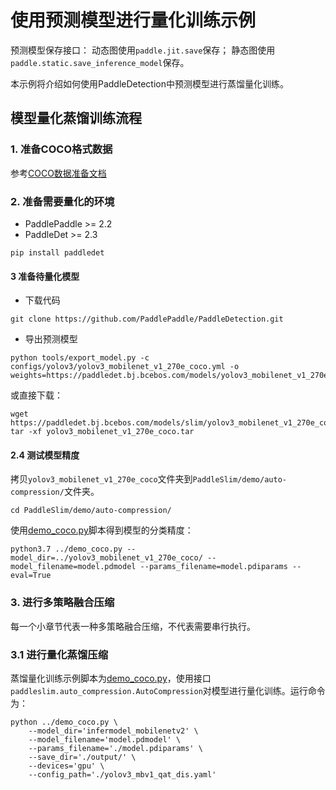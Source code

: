 # 使用预测模型进行量化训练示例

预测模型保存接口：
动态图使用``paddle.jit.save``保存；
静态图使用``paddle.static.save_inference_model``保存。

本示例将介绍如何使用PaddleDetection中预测模型进行蒸馏量化训练。

## 模型量化蒸馏训练流程

### 1. 准备COCO格式数据

参考[COCO数据准备文档](https://github.com/PaddlePaddle/PaddleDetection/blob/release/2.4/docs/tutorials/PrepareDataSet.md#coco%E6%95%B0%E6%8D%AE)

### 2. 准备需要量化的环境

- PaddlePaddle >= 2.2
- PaddleDet >= 2.3

```shell
pip install paddledet
```

#### 3 准备待量化模型
- 下载代码
```
git clone https://github.com/PaddlePaddle/PaddleDetection.git
```
- 导出预测模型
```shell
python tools/export_model.py -c configs/yolov3/yolov3_mobilenet_v1_270e_coco.yml -o weights=https://paddledet.bj.bcebos.com/models/yolov3_mobilenet_v1_270e_coco.pdparams
```
或直接下载：
```shell
wget https://paddledet.bj.bcebos.com/models/slim/yolov3_mobilenet_v1_270e_coco.tar
tar -xf yolov3_mobilenet_v1_270e_coco.tar
```

#### 2.4 测试模型精度
拷贝``yolov3_mobilenet_v1_270e_coco``文件夹到``PaddleSlim/demo/auto-compression/``文件夹。
```
cd PaddleSlim/demo/auto-compression/
```
使用[demo_coco.py](../demo_coco.py)脚本得到模型的分类精度：
```
python3.7 ../demo_coco.py --model_dir=../yolov3_mobilenet_v1_270e_coco/ --model_filename=model.pdmodel --params_filename=model.pdiparams --eval=True
```

### 3. 进行多策略融合压缩

每一个小章节代表一种多策略融合压缩，不代表需要串行执行。

### 3.1 进行量化蒸馏压缩
蒸馏量化训练示例脚本为[demo_coco.py](../demo_coco.py)，使用接口``paddleslim.auto_compression.AutoCompression``对模型进行量化训练。运行命令为：
```
python ../demo_coco.py \
    --model_dir='infermodel_mobilenetv2' \
    --model_filename='model.pdmodel' \
    --params_filename='./model.pdiparams' \
    --save_dir='./output/' \
    --devices='gpu' \
    --config_path='./yolov3_mbv1_qat_dis.yaml'
```
